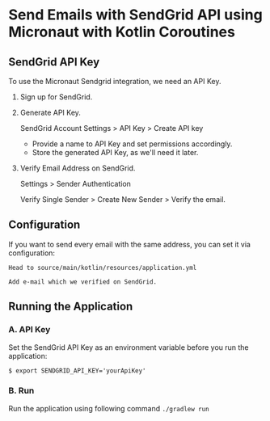 # Send Emails with SendGrid API using Micronaut with Kotlin Coroutines

## SendGrid API Key

To use the Micronaut Sendgrid integration, we need an API Key.

1. Sign up for SendGrid.
2. Generate API Key.

    SendGrid Account Settings > API Key > Create API key
    - Provide a name to API Key and set permissions accordingly. 
    - Store the generated API Key, as we'll need it later.
3. Verify Email Address on SendGrid.

    Settings > Sender Authentication
    
    Verify Single Sender > Create New Sender > Verify the email.
    

## Configuration
If you want to send every email with the same address, you can set it via configuration:
    
    Head to source/main/kotlin/resources/application.yml
    
    Add e-mail which we verified on SendGrid.
 
## Running the Application
### A. API Key

  Set the SendGrid API Key as an environment variable before you run the application:
  
  `$ export SENDGRID_API_KEY='yourApiKey'`

### B. Run

  Run the application using following command
  `./gradlew run`
